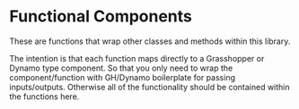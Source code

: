 # Functional Components

These are functions that wrap other classes and methods within this library.

The intention is that each function maps directly to a Grasshopper or Dynamo type component.  So that you only need to wrap the component/function with GH/Dynamo boilerplate for passing inputs/outputs.  Otherwise all of the functionality should be contained within the functions here.